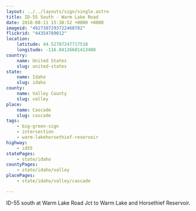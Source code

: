 ```yaml
---
layout: ../../layouts/sign/single.astro
title: ID-55 South - Warm Lake Road
date: 2018-08-11 15:38:52 +0000 +0000
imageid: "4927307293722460782"
flickrid: "44354789012"
location:
    latitude: 44.52787247717518
    longitude: -116.04126601413408
country:
    name: United States
    slug: united-states
state:
    name: Idaho
    slug: idaho
county:
    name: Valley County
    slug: valley
place:
    name: Cascade
    slug: cascade
tags:
    - big-green-sign
    - intersection
    - warm-lakehorsethief-reservoir
highway:
    - id55
statePages:
    - state/idaho
countyPages:
    - state/idaho/valley
placePages:
    - state/idaho/valley/cascade

---
```

ID-55 south at Warm Lake Road Jct to Warm Lake and Horsethief Reservoir.